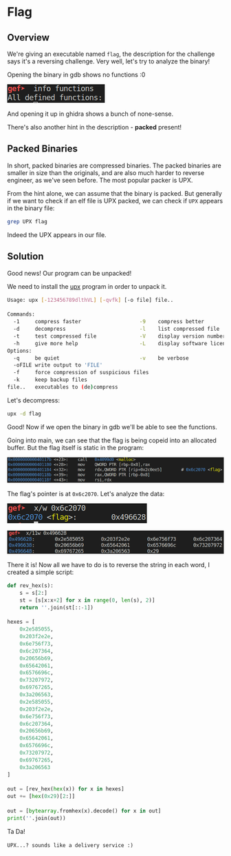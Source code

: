 # Flag

## Overview

We're giving an executable named `flag`, the description for the challenge says it's a reversing challenge. Very well, let's try to analyze the binary!

Opening the binary in gdb shows no functions :0

![](2022-10-23-14-13-00.png)

And opening it up in ghidra shows a bunch of none-sense.

There's also another hint in the description - **packed** present!

## Packed Binaries

In short, packed binaries are compressed binaries. The packed binaries are smaller in size than the originals, and are also much harder to reverse engineer, as we've seen before. The most popular packer is UPX.

From the hint alone, we can assume that the binary is packed. But generally if we want to check if an elf file is UPX packed, we can check if `UPX` appears in the binary file:

```bash
grep UPX flag
```

Indeed the UPX appears in our file.

## Solution

Good news! Our program can be unpacked!

We need to install the [upx](https://upx.github.io/) program in order to unpack it.

```bash
Usage: upx [-123456789dlthVL] [-qvfk] [-o file] file..

Commands:
  -1     compress faster                   -9    compress better
  -d     decompress                        -l    list compressed file
  -t     test compressed file              -V    display version number
  -h     give more help                    -L    display software license
Options:
  -q     be quiet                          -v    be verbose
  -oFILE write output to 'FILE'
  -f     force compression of suspicious files
  -k     keep backup files
file..   executables to (de)compress
```

Let's decompress:

```bash
upx -d flag
```

Good! Now if we open the binary in gdb we'll be able to see the functions.

Going into main, we can see that the flag is being copeid into an allocated buffer. But the flag itself is static in the program:

![](2022-10-23-15-46-56.png)

The flag's pointer is at `0x6c2070`. Let's analyze the data:

![](2022-10-23-15-48-10.png)

![](2022-10-23-15-48-57.png)

There it is! Now all we have to do is to reverse the string in each word, I created a simple script:

```python
def rev_hex(s):
    s = s[2:]
    st = [s[x:x+2] for x in range(0, len(s), 2)]
    return ''.join(st[::-1])

hexes = [
    0x2e585055,
    0x203f2e2e,
    0x6e756f73,
    0x6c207364,
    0x20656b69,
    0x65642061,
    0x6576696c,
    0x73207972,
    0x69767265,
    0x3a206563,
    0x2e585055,
    0x203f2e2e,
    0x6e756f73,
    0x6c207364,
    0x20656b69,
    0x65642061,
    0x6576696c,
    0x73207972,
    0x69767265,
    0x3a206563
]

out = [rev_hex(hex(x)) for x in hexes]
out += [hex(0x29)[2:]]

out = [bytearray.fromhex(x).decode() for x in out]
print(''.join(out))
```

Ta Da!

`UPX...? sounds like a delivery service :)`